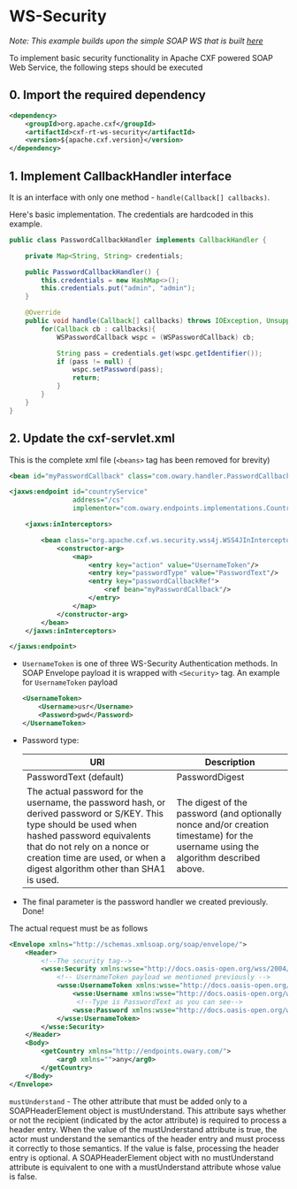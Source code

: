 # WS-Security

*Note: This example builds upon the simple SOAP WS that is built [here](./README-PrimitiveSOAPWebService.md)*

To implement basic security functionality in Apache CXF powered SOAP Web Service, the following steps should be executed

## 0. Import the required dependency
```xml
<dependency>
    <groupId>org.apache.cxf</groupId>
    <artifactId>cxf-rt-ws-security</artifactId>
    <version>${apache.cxf.version}</version>
</dependency>
```

## 1. Implement CallbackHandler interface
It is an interface with only one method - `handle(Callback[] callbacks)`.

Here's basic implementation. The credentials are hardcoded in this example.

```java
public class PasswordCallbackHandler implements CallbackHandler {

    private Map<String, String> credentials;

    public PasswordCallbackHandler() {
        this.credentials = new HashMap<>();
        this.credentials.put("admin", "admin");
    }

    @Override
    public void handle(Callback[] callbacks) throws IOException, UnsupportedCallbackException {
        for(Callback cb : callbacks){
            WSPasswordCallback wspc = (WSPasswordCallback) cb;

            String pass = credentials.get(wspc.getIdentifier());
            if (pass != null) {
                wspc.setPassword(pass);
                return;
            }
        }
    }
}
```

## 2. Update the cxf-servlet.xml
This is the complete xml file (`<beans>` tag has been removed for brevity)

```xml
<bean id="myPasswordCallback" class="com.owary.handler.PasswordCallbackHandler"/>

<jaxws:endpoint id="countryService"
                address="/cs"
                implementor="com.owary.endpoints.implementations.CountryServiceImpl">

    <jaxws:inInterceptors>

        <bean class="org.apache.cxf.ws.security.wss4j.WSS4JInInterceptor">
            <constructor-arg>
                <map>
                    <entry key="action" value="UsernameToken"/>
                    <entry key="passwordType" value="PasswordText"/>
                    <entry key="passwordCallbackRef">
                        <ref bean="myPasswordCallback"/>
                    </entry>
                </map>
            </constructor-arg>
        </bean>
    </jaxws:inInterceptors>

</jaxws:endpoint>
```

 - `UsernameToken` is one of three WS-Security Authentication methods. In SOAP Envelope payload it is wrapped with `<Security>` tag. An example for `UsernameToken` payload
    ```xml
    <UsernameToken>
        <Username>usr</Username>
        <Password>pwd</Password>
    </UsernameToken>
    ```
 - Password type:
 
     URI | Description
     --- | ---
     PasswordText (default) | PasswordDigest
     The actual password for the username, the password hash, or derived password or S/KEY. This type should be used when hashed password equivalents that do not rely on a nonce or creation time are used, or when a digest algorithm other than SHA1 is used. |  The digest of the password (and optionally nonce and/or creation timestame) for the username  using the algorithm described above.
      
 - The final parameter is the password handler we created previously. Done!
 
 
The actual request must be as follows

```xml
<Envelope xmlns="http://schemas.xmlsoap.org/soap/envelope/">
    <Header>
        <!--The security tag-->
        <wsse:Security xmlns:wsse="http://docs.oasis-open.org/wss/2004/01/oasis-200401-wss-wssecurity-secext-1.0.xsd" mustUnderstand="1">
            <!-- UsernameToken payload we mentioned previously -->
            <wsse:UsernameToken xmlns:wsse="http://docs.oasis-open.org/wss/2004/01/oasis-200401-wss-wssecurity-secext-1.0.xsd" xmlns:wsu="http://docs.oasis-open.org/wss/2004/01/oasis-200401-wss-wssecurity-utility-1.0.xsd">
                <wsse:Username xmlns:wsse="http://docs.oasis-open.org/wss/2004/01/oasis-200401-wss-wssecurity-secext-1.0.xsd">admin</wsse:Username>
                 <!--Type is PasswordText as you can see-->
                <wsse:Password xmlns:wsse="http://docs.oasis-open.org/wss/2004/01/oasis-200401-wss-wssecurity-secext-1.0.xsd" Type="http://docs.oasis-open.org/wss/2004/01/oasis-200401-wss-username-token-profile-1.0#PasswordText">admin</wsse:Password>
            </wsse:UsernameToken>
        </wsse:Security>
    </Header>
    <Body>
        <getCountry xmlns="http://endpoints.owary.com/">
            <arg0 xmlns="">any</arg0>
        </getCountry>
    </Body>
</Envelope>
```

`mustUnderstand` - The other attribute that must be added only to a SOAPHeaderElement object is mustUnderstand. This attribute says whether or not the recipient (indicated by the actor attribute) is required to process a header entry. When the value of the mustUnderstand attribute is true, the actor must understand the semantics of the header entry and must process it correctly to those semantics. If the value is false, processing the header entry is optional. A SOAPHeaderElement object with no mustUnderstand attribute is equivalent to one with a mustUnderstand attribute whose value is false.